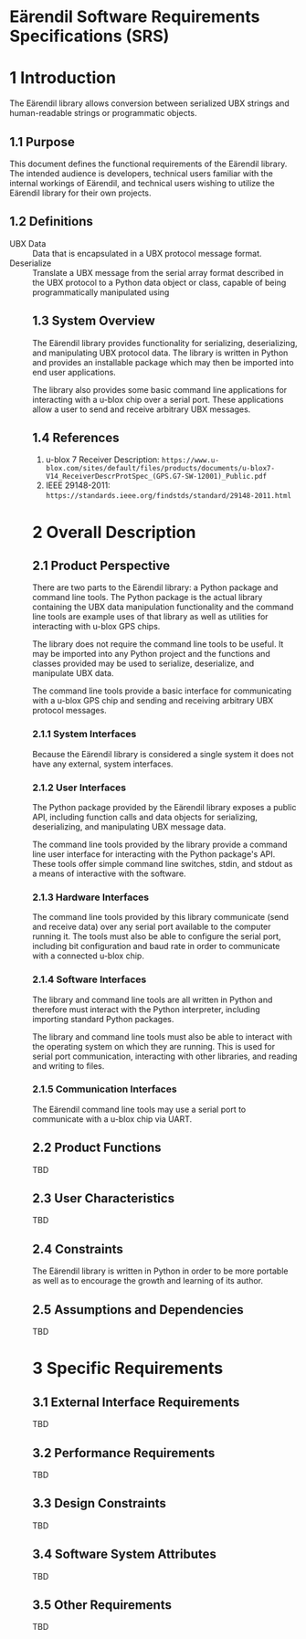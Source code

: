 # Eärendil Software Requirements Specifications (SRS)

# 1 Introduction

The Eärendil library allows conversion between serialized UBX strings and human-readable strings or programmatic objects.

## 1.1 Purpose

This document defines the functional requirements of the Eärendil library. The intended audience is developers, technical users familiar with the internal workings of Eärendil, and technical users wishing to utilize the Eärendil library for their own projects.

## 1.2 Definitions

<dl>
<dt>UBX Data</dt>
<dd>Data that is encapsulated in a UBX protocol message format.</dd>

<dt>Deserialize</dt>
<dd>Translate a UBX message from the serial array format described in the UBX protocol to a Python data object or class, capable of being programmatically manipulated using 

## 1.3 System Overview

The Eärendil library provides functionality for serializing, deserializing, and manipulating UBX protocol data. The library is written in Python and provides an installable package which may then be imported into end user applications.

The library also provides some basic command line applications for interacting with a u-blox chip over a serial port. These applications allow a user to send and receive arbitrary UBX messages.

## 1.4 References

1. u-blox 7 Receiver Description: `https://www.u-blox.com/sites/default/files/products/documents/u-blox7-V14_ReceiverDescrProtSpec_(GPS.G7-SW-12001)_Public.pdf`
2. IEEE 29148-2011: `https://standards.ieee.org/findstds/standard/29148-2011.html`

# 2 Overall Description

## 2.1 Product Perspective

There are two parts to the Eärendil library: a Python package and command line tools. The Python package is the actual library containing the UBX data manipulation functionality and the command line tools are example uses of that library as well as utilities for interacting with u-blox GPS chips.

The library does not require the command line tools to be useful. It may be imported into any Python project and the functions and classes provided may be used to serialize, deserialize, and manipulate UBX data.

The command line tools provide a basic interface for communicating with a u-blox GPS chip and sending and receiving arbitrary UBX protocol messages.

### 2.1.1 System Interfaces

Because the Eärendil library is considered a single system it does not have any external, system interfaces.

### 2.1.2 User Interfaces

The Python package provided by the Eärendil library exposes a public API, including function calls and data objects for serializing, deserializing, and manipulating UBX message data.

The command line tools provided by the library provide a command line user interface for interacting with the Python package's API. These tools offer simple command line switches, stdin, and stdout as a means of interactive with the software.

### 2.1.3 Hardware Interfaces

The command line tools provided by this library communicate (send and receive data) over any serial port available to the computer running it. The tools must also be able to configure the serial port, including bit configuration and baud rate in order to communicate with a connected u-blox chip.

### 2.1.4 Software Interfaces

The library and command line tools are all written in Python and therefore must interact with the Python interpreter, including importing standard Python packages.

The library and command line tools must also be able to interact with the operating system on which they are running. This is used for serial port communication, interacting with other libraries, and reading and writing to files.

### 2.1.5 Communication Interfaces

The Eärendil command line tools may use a serial port to communicate with a u-blox chip via UART.

## 2.2 Product Functions

TBD

## 2.3 User Characteristics

TBD

## 2.4 Constraints

The Eärendil library is written in Python in order to be more portable as well as to encourage the growth and learning of its author.

## 2.5 Assumptions and Dependencies

TBD

# 3 Specific Requirements

## 3.1 External Interface Requirements

TBD

## 3.2 Performance Requirements

TBD

## 3.3 Design Constraints

TBD

## 3.4 Software System Attributes

TBD

## 3.5 Other Requirements

TBD
